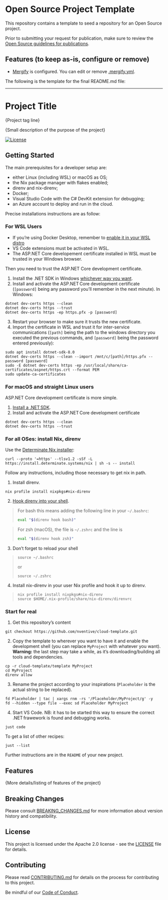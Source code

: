 # Open Source Project Template

This repository contains a template to seed a repository for an Open Source
project.

Prior to submitting your request for publication, make sure to review the
   [Open Source guidelines for publications](https://nventive.visualstudio.com/Internal/_wiki/wikis/Internal_wiki?wikiVersion=GBwikiMaster&pagePath=%2FOpen%20Source%2FPublishing&pageId=7120).

## Features (to keep as-is, configure or remove)
- [Mergify](https://mergify.io/) is configured. You can edit or remove [.mergify.yml](/.mergify.yml).

The following is the template for the final README.md file:

---

# Project Title

{Project tag line}

{Small description of the purpose of the project}

[![License](https://img.shields.io/badge/License-Apache%202.0-blue.svg)](LICENSE)

## Getting Started

The main prerequisites for a developer setup are:
- either Linux (including WSL) or macOS as OS;
- the Nix package manager with flakes enabled;
- direnv and nix-direnv;
- Docker;
- Visual Studio Code with the C# DevKit extension for debugging;
- an Azure account to deploy and run in the cloud.

Precise installations instructions are as follow:

### For WSL Users
- If you’re using Docker Desktop, remember to [enable it in your WSL distro](https://docs.docker.com/desktop/wsl/#enabling-docker-support-in-wsl-2-distros)
- VS Code extensions must be activated in WSL.
- The ASP.NET Core developement certificate installed in WSL must be trusted in your Windows browser.

Then you need to trust the ASP.NET Core development certificate.

1. Install the .NET SDK in Windows [whichever way you want](https://learn.microsoft.com/en-us/dotnet/core/install/windows).
1. Install and activate the ASP.NET Core development certificate (`[password]` being any password you’ll remember in the next minute). In Windows:
```console
dotnet dev-certs https --clean
dotnet dev-certs https --trust
dotnet dev-certs https -ep https.pfx -p [password]
```
3. Restart your browser to make sure it trusts the new certificate.
3. Import the certificate in WSL and trust it for inter-service communications (`[path]` being the path to the windows directory you executed the previous commands, and `[password]` being the password entered previously):
```console
sudo apt install dotnet-sdk-8.0
dotnet dev-certs https --clean --import /mnt/c/[path]/https.pfx --password [password]
sudo -E dotnet dev-certs https -ep /usr/local/share/ca-certificates/aspnet/https.crt --format PEM
sudo update-ca-certificates
```

### For macOS and straight Linux users

ASP.NET Core development certificate is more simple.

1. [Install a .NET SDK](https://learn.microsoft.com/en-us/dotnet/core/install/).
2. Install and activate the ASP.NET Core development certificate
```console
dotnet dev-certs https --clean
dotnet dev-certs https --trust
```

### For all OSes: install Nix, direnv

Use the [Determinate Nix installer](https://github.com/DeterminateSystems/nix-installer):
```console
curl --proto '=https' --tlsv1.2 -sSf -L https://install.determinate.systems/nix | sh -s -- install
```

Follow any instructions, including those necessary to get nix in path.

1. Install direnv.
```console
nix profile install nixpkgs#nix-direnv
```
2. [Hook direnv into your shell](https://direnv.net/docs/hook.html).

> For bash this means adding the following line in your `~/.bashrc`:
> ```bash
> eval "$(direnv hook bash)"
> ```

> For zsh (macOS), the file is `~/.zshrc` and the line is
> ```zsh
> eval "$(direnv hook zsh)"
> ```

3. Don’t forget to reload your shell
> ```console
> source ~/.bashrc
> ```
> 
> or
> ```console
> source ~/.zshrc
> ```

4. Install nix-direnv in your user Nix profile and hook it up to direnv.
> ```console
> nix profile install nixpkgs#nix-direnv
> source $HOME/.nix-profile/share/nix-direnv/direnvrc
> ```

### Start for real

1. Get this repository’s content
```console
git checkout https://github.com/nventive/cloud-template.git
```

2. Copy the template to wherever you want to have it and enable the development shell (you can replace `MyProject` with whatever you want). **Warning:** the last step may take a while, as it’s downloading/building all tools and dependencies.
```console
cp -r cloud-template/template MyProject
cd MyProject
direnv allow
```

3. Rename the project according to your inspirations (`Placeholder` is the actual string to be replaced).
```console
fd Placeholder | tac | xargs rnm -rs '/Placeholder/MyProject/g' -y
fd --hidden --type file --exec sd Placeholder MyProject
```

4. Start VS Code. NB: it has to be started this way to ensure the correct .NET frawework is found and debugging works.
```console
just code
```

To get a list of other recipes:
```console
just --list
```

Further instructions are in the `README` of your new project.

## Features

{More details/listing of features of the project}

## Breaking Changes

Please consult [BREAKING_CHANGES.md](BREAKING_CHANGES.md) for more information about version
history and compatibility.

## License

This project is licensed under the Apache 2.0 license - see the
[LICENSE](LICENSE) file for details.

## Contributing

Please read [CONTRIBUTING.md](CONTRIBUTING.md) for details on the process for
contributing to this project.

Be mindful of our [Code of Conduct](CODE_OF_CONDUCT.md).
